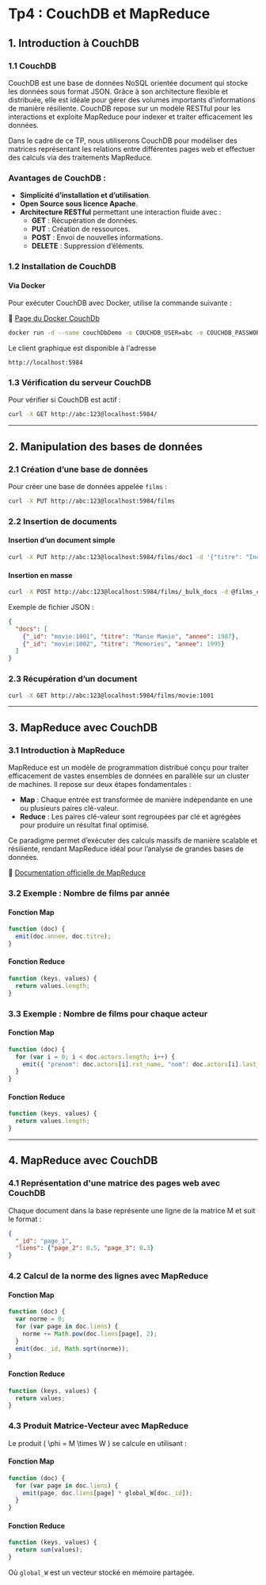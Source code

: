 # Tp4 : CouchDB et MapReduce

## 1. Introduction à CouchDB

### 1.1 CouchDB

CouchDB est une base de données NoSQL orientée document qui stocke les données sous format JSON. Grâce à son architecture flexible et distribuée, elle est idéale pour gérer des volumes importants d’informations de manière résiliente. CouchDB repose sur un modèle RESTful pour les interactions et exploite MapReduce pour indexer et traiter efficacement les données. 

Dans le cadre de ce TP, nous utiliserons CouchDB pour modéliser des matrices représentant les relations entre différentes pages web et effectuer des calculs via des traitements MapReduce. 

### Avantages de CouchDB :
- **Simplicité d’installation et d’utilisation**.
- **Open Source sous licence Apache**.
- **Architecture RESTful** permettant une interaction fluide avec :
  - **GET** : Récupération de données.
  - **PUT** : Création de ressources.
  - **POST** : Envoi de nouvelles informations.
  - **DELETE** : Suppression d’éléments.


### 1.2 Installation de CouchDB

#### Via Docker

Pour exécuter CouchDB avec Docker, utilise la commande suivante :

📖 [Page du Docker CouchDb](https://hub.docker.com/_/couchdb)
```bash
docker run -d --name couchDbDemo -e COUCHDB_USER=abc -e COUCHDB_PASSWORD=123 -p 5984:5984 couchdb
```

Le client graphique est disponible à l'adresse
```
http://localhost:5984
```

### 1.3 Vérification du serveur CouchDB

Pour vérifier si CouchDB est actif :

```bash
curl -X GET http://abc:123@localhost:5984/
```

---

## 2. Manipulation des bases de données

### 2.1 Création d’une base de données

Pour créer une base de données appelée `films` :

```bash
curl -X PUT http://abc:123@localhost:5984/films
```

### 2.2 Insertion de documents

#### Insertion d’un document simple

```bash
curl -X PUT http://abc:123@localhost:5984/films/doc1 -d '{"titre": "Inception", "annee": 2010}'
```

#### Insertion en masse

```bash
curl -X POST http://abc:123@localhost:5984/films/_bulk_docs -d @films_couchdb.json -H "Content-Type: application/json"
```

Exemple de fichier JSON :

```json
{
  "docs": [
    {"_id": "movie:1001", "titre": "Manie Manie", "annee": 1987},
    {"_id": "movie:1002", "titre": "Memories", "annee": 1995}
  ]
}
```

### 2.3 Récupération d’un document

```bash
curl -X GET http://abc:123@localhost:5984/films/movie:1001
```

---

## 3. MapReduce avec CouchDB

### 3.1 Introduction à MapReduce

MapReduce est un modèle de programmation distribué conçu pour traiter efficacement de vastes ensembles de données en parallèle sur un cluster de machines. Il repose sur deux étapes fondamentales :

- **Map** : Chaque entrée est transformée de manière indépendante en une ou plusieurs paires clé-valeur.
- **Reduce** : Les paires clé-valeur sont regroupées par clé et agrégées pour produire un résultat final optimisé.

Ce paradigme permet d’exécuter des calculs massifs de manière scalable et résiliente, rendant MapReduce idéal pour l’analyse de grandes bases de données.

📖 [Documentation officielle de MapReduce](https://en.wikipedia.org/wiki/MapReduce)

### 3.2 Exemple : Nombre de films par année

#### Fonction Map

```javascript
function (doc) {
  emit(doc.annee, doc.titre);
}
```

#### Fonction Reduce

```javascript
function (keys, values) {
  return values.length;
}
```

### 3.3 Exemple : Nombre de films pour chaque acteur

#### Fonction Map

```javascript
function (doc) {
  for (var i = 0; i < doc.actors.length; i++) {
    emit({ "prenom": doc.actors[i].rst_name, "nom": doc.actors[i].last_name }, doc.titre);
  }
}
```

#### Fonction Reduce

```javascript
function (keys, values) {
  return values.length;
}
```
---

## 4. MapReduce avec CouchDB

### 4.1 Représentation d'une matrice des pages web avec CouchDB

Chaque document dans la base représente une ligne de la matrice M et suit le format :

```json
{
  "_id": "page_1",
  "liens": {"page_2": 0.5, "page_3": 0.3}
}
```

### 4.2 Calcul de la norme des lignes avec MapReduce

#### Fonction Map

```javascript
function (doc) {
  var norme = 0;
  for (var page in doc.liens) {
    norme += Math.pow(doc.liens[page], 2);
  }
  emit(doc._id, Math.sqrt(norme));
}
```

#### Fonction Reduce

```javascript
function (keys, values) {
  return values;
}
```

### 4.3 Produit Matrice-Vecteur avec MapReduce

Le produit \( \phi = M \times W \) se calcule en utilisant :

#### Fonction Map

```javascript
function (doc) {
  for (var page in doc.liens) {
    emit(page, doc.liens[page] * global_W[doc._id]);
  }
}
```

#### Fonction Reduce

```javascript
function (keys, values) {
  return sum(values);
}
```

Où `global_W` est un vecteur stocké en mémoire partagée.
